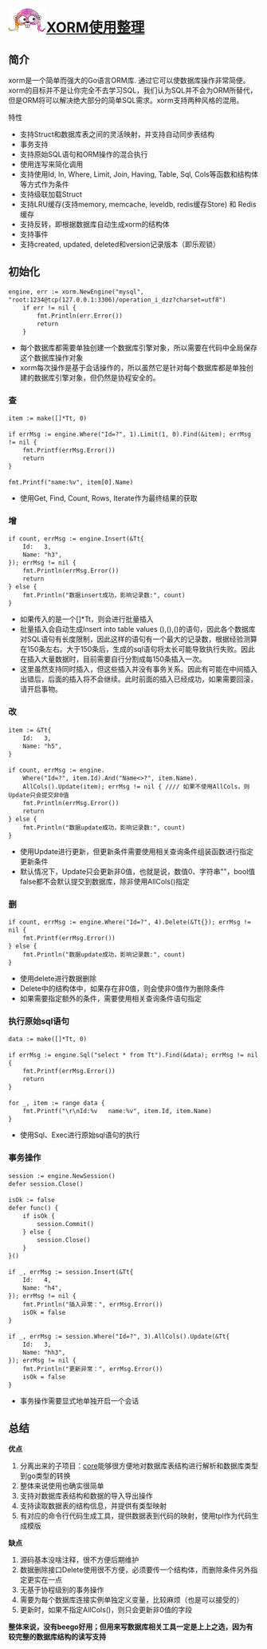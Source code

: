 # ![](./favicon.png)[XORM使用整理](http://www.xorm.io/)
## 简介
xorm是一个简单而强大的Go语言ORM库. 通过它可以使数据库操作非常简便。xorm的目标并不是让你完全不去学习SQL，我们认为SQL并不会为ORM所替代，但是ORM将可以解决绝大部分的简单SQL需求。xorm支持两种风格的混用。

特性

* 支持Struct和数据库表之间的灵活映射，并支持自动同步表结构
* 事务支持
* 支持原始SQL语句和ORM操作的混合执行
* 使用连写来简化调用
* 支持使用Id, In, Where, Limit, Join, Having, Table, Sql, Cols等函数和结构体等方式作为条件
* 支持级联加载Struct
* 支持LRU缓存(支持memory, memcache, leveldb, redis缓存Store) 和 Redis缓存
* 支持反转，即根据数据库自动生成xorm的结构体
* 支持事件
* 支持created, updated, deleted和version记录版本（即乐观锁）

## 初始化

	engine, err := xorm.NewEngine("mysql", "root:1234@tcp(127.0.0.1:3306)/operation_i_dzz?charset=utf8")
		if err != nil {
			fmt.Println(err.Error())
			return
		}

* 每个数据库都需要单独创建一个数据库引擎对象，所以需要在代码中全局保存这个数据库操作对象
* xorm每次操作是基于会话操作的，所以虽然它是针对每个数据库都是单独创建的数据库引擎对象，但仍然是协程安全的。

### 查

	item := make([]*Tt, 0)

	if errMsg := engine.Where("Id=?", 1).Limit(1, 0).Find(&item); errMsg != nil {
		fmt.Printf(errMsg.Error())
		return
	}

	fmt.Printf("name:%v", item[0].Name)

* 使用Get, Find, Count, Rows, Iterate作为最终结果的获取

	
### 增

	if count, errMsg := engine.Insert(&Tt{
		Id:   3,
		Name: "h3",
	}); errMsg != nil {
		fmt.Println(errMsg.Error())
		return
	} else {
		fmt.Println("数据insert成功，影响记录数:", count)
	}

* 如果传入的是一个[]*Tt，则会进行批量插入
* 批量插入会自动生成Insert into table values (),(),()的语句，因此各个数据库对SQL语句有长度限制，因此这样的语句有一个最大的记录数，根据经验测算在150条左右。大于150条后，生成的sql语句将太长可能导致执行失败。因此在插入大量数据时，目前需要自行分割成每150条插入一次。
* 这里虽然支持同时插入，但这些插入并没有事务关系。因此有可能在中间插入出错后，后面的插入将不会继续。此时前面的插入已经成功，如果需要回滚，请开启事物。

### 改

	item := &Tt{
		Id:   3,
		Name: "h5",
	}

	if count, errMsg := engine.
		Where("Id=?", item.Id).And("Name<>?", item.Name).
		AllCols().Update(item); errMsg != nil { //// 如果不使用AllCols，则Update只会提交非0值
		fmt.Println(errMsg.Error())
		return
	} else {
		fmt.Println("数据update成功，影响记录数:", count)
	}

* 使用Update进行更新，但更新条件需要使用相关查询条件组装函数进行指定更新条件
* 默认情况下，Update只会更新非0值，也就是说，数值0、字符串""，bool值false都不会默认提交到数据库，除非使用AllCols()指定

### 删
	if count, errMsg := engine.Where("Id=?", 4).Delete(&Tt{}); errMsg != nil {
		fmt.Printf(errMsg.Error())
	} else {
		fmt.Println("数据update成功，影响记录数:", count)
	}

* 使用delete进行数据删除
* Delete中的结构体中，如果存在非0值，则会使非0值作为删除条件
* 如果需要指定额外的条件，需要使用相关查询条件语句指定

### 执行原始sql语句

	data := make([]*Tt, 0)

	if errMsg := engine.Sql("select * from Tt").Find(&data); errMsg != nil {
		fmt.Printf(errMsg.Error())
		return
	}

	for _, item := range data {
		fmt.Printf("\r\nId:%v	name:%v", item.Id, item.Name)
	}

* 使用Sql、Exec进行原始sql语句的执行

### 事务操作
	session := engine.NewSession()
	defer session.Close()

	isOk := false
	defer func() {
		if isOk {
			session.Commit()
		} else {
			session.Close()
		}
	}()

	if _, errMsg := session.Insert(&Tt{
		Id:   4,
		Name: "h4",
	}); errMsg != nil {
		fmt.Println("插入异常：", errMsg.Error())
		isOk = false
	}

	if _, errMsg := session.Where("Id=?", 3).AllCols().Update(&Tt{
		Id:   3,
		Name: "hh3",
	}); errMsg != nil {
		fmt.Println("更新异常：", errMsg.Error())
		isOk = false
	}

* 事务操作需要显式地单独开启一个会话

## 总结

**优点**

1. 分离出来的子项目：[core](https://github.com/go-xorm/core)能够很方便地对数据库表结构进行解析和数据库类型到go类型的转换
2. 整体来说使用也确实很简单
3. 支持对数据库表结构和数据的导入导出操作
4. 支持读取数据表的结构信息，并提供有类型映射
5. 有对应的命令行代码生成工具，提供数据表到代码的映射，使用tpl作为代码生成模版

**缺点**

1. 源码基本没啥注释，很不方便后期维护
2. 数据删除接口Delete使用很不方便，必须要传一个结构体，而删除条件另外指定更实在一点
3. 无基于协程级别的事务操作
4. 需要为每个数据库连接实例单独定义变量，比较麻烦（也是可以接受的）
5. 更新时，如果不指定AllCols()，则只会更新非0值的字段

**整体来说，没有beego好用；但用来写数据库相关工具一定是上上之选，因为有较完整的数据库结构的读写支持**